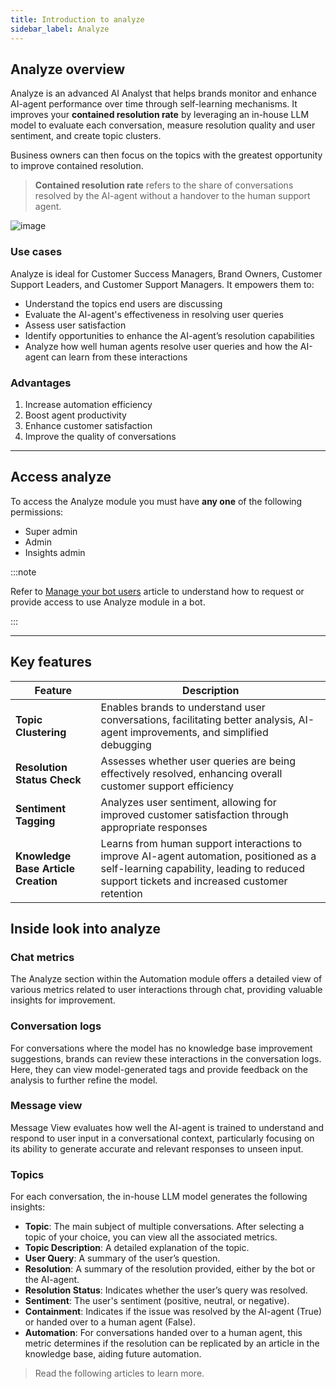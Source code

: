 ```yaml
---
title: Introduction to analyze
sidebar_label: Analyze
---
```


## Analyze overview

Analyze is an advanced AI Analyst that helps brands monitor and enhance AI-agent performance over time through self-learning mechanisms. It improves your **contained resolution rate** by leveraging an in-house LLM model to evaluate each conversation, measure resolution quality and user sentiment, and create topic clusters.

Business owners can then focus on the topics with the greatest opportunity to improve contained resolution.

> **Contained resolution rate** refers to the share of conversations resolved by the AI-agent without a handover to the human support agent.

![image](https://imgur.com/tSJcj17.png)

### Use cases

Analyze is ideal for Customer Success Managers, Brand Owners, Customer Support Leaders, and Customer Support Managers. It empowers them to:

- Understand the topics end users are discussing
- Evaluate the AI-agent's effectiveness in resolving user queries
- Assess user satisfaction
- Identify opportunities to enhance the AI-agent’s resolution capabilities
- Analyze how well human agents resolve user queries and how the AI-agent can learn from these interactions

### Advantages 

1. Increase automation efficiency
2. Boost agent productivity
3. Enhance customer satisfaction
4. Improve the quality of conversations

-------

## Access analyze

To access the Analyze module you must have **any one** of the following permissions: 
- Super admin
- Admin 
- Insights admin

:::note

Refer to [Manage your bot users](https://docs.yellow.ai/docs/platform_concepts/Getting%20Started/add-bot-collaborators#share-bot-access) article to understand how to request or provide access to use Analyze module in a bot.   
    
:::




-----

## Key features 

| **Feature**                      | **Description**                                                                                                             |
|----------------------------------|-----------------------------------------------------------------------------------------------------------------------------|
| **Topic Clustering**              | Enables brands to understand user conversations, facilitating better analysis, AI-agent improvements, and simplified debugging |
| **Resolution Status Check**      | Assesses whether user queries are being effectively resolved, enhancing overall customer support efficiency               |
| **Sentiment Tagging**            | Analyzes user sentiment, allowing for improved customer satisfaction through appropriate responses                        |
| **Knowledge Base Article Creation** | Learns from human support interactions to improve AI-agent automation, positioned as a self-learning capability, leading to reduced support tickets and increased customer retention |

## Inside look into analyze 

### Chat metrics

The Analyze section within the Automation module offers a detailed view of various metrics related to user interactions through chat, providing valuable insights for improvement.

### Conversation logs

For conversations where the model has no knowledge base improvement suggestions, brands can review these interactions in the conversation logs. Here, they can view model-generated tags and provide feedback on the analysis to further refine the model.

### Message view

Message View evaluates how well the AI-agent is trained to understand and respond to user input in a conversational context, particularly focusing on its ability to generate accurate and relevant responses to unseen input.

### Topics

For each conversation, the in-house LLM model generates the following insights:

- **Topic**: The main subject of multiple conversations. After selecting a topic of your choice, you can view all the associated metrics.
- **Topic Description**: A detailed explanation of the topic.
- **User Query**: A summary of the user’s question.
- **Resolution**: A summary of the resolution provided, either by the bot or the AI-agent.
- **Resolution Status**: Indicates whether the user’s query was resolved.
- **Sentiment**: The user's sentiment (positive, neutral, or negative).
- **Containment**: Indicates if the issue was resolved by the AI-agent (True) or handed over to a human agent (False).
- **Automation**: For conversations handed over to a human agent, this metric determines if the resolution can be replicated by an article in the knowledge base, aiding future automation.



> Read the following articles to learn more. 